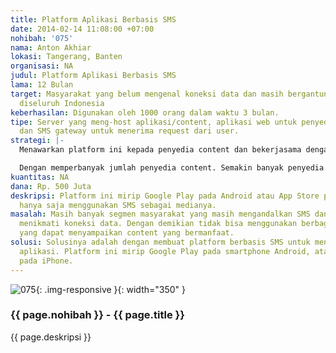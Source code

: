 ```yaml
---
title: Platform Aplikasi Berbasis SMS
date: 2014-02-14 11:08:00 +07:00
nohibah: '075'
nama: Anton Akhiar
lokasi: Tangerang, Banten
organisasi: NA
judul: Platform Aplikasi Berbasis SMS
lama: 12 Bulan
target: Masyarakat yang belum mengenal koneksi data dan masih bergantung pada SMS
  diseluruh Indonesia
keberhasilan: Digunakan oleh 1000 orang dalam waktu 3 bulan.
tipe: Server yang meng-host aplikasi/content, aplikasi web untuk penyedia content,
  dan SMS gateway untuk menerima request dari user.
strategi: |-
  Menawarkan platform ini kepada penyedia content dan bekerjasama dengan penyedia content untuk mempromosikan content mereka.

  Dengan memperbanyak jumlah penyedia content. Semakin banyak penyedia content maka akan semakin bermanfaat platform ini, dan semakin banyak pula masukan untuk perbaikan.
kuantitas: NA
dana: Rp. 500 Juta
deskripsi: Platform ini mirip Google Play pada Android atau App Store pada iPhone,
  hanya saja menggunakan SMS sebagai medianya.
masalah: Masih banyak segmen masyarakat yang masih mengandalkan SMS dan belum bisa
  menikmati koneksi data. Dengan demikian tidak bisa menggunakan berbagai aplikasi
  yang dapat menyampaikan content yang bermanfaat.
solusi: Solusinya adalah dengan membuat platform berbasis SMS untuk mendistribusikan
  aplikasi. Platform ini mirip Google Play pada smartphone Android, atau App Store
  pada iPhone.
---
```


![075](/static/img/hibahcms/075.png){: .img-responsive }{: width="350" }

### {{ page.nohibah }} - {{ page.title }}

{{ page.deskripsi }}
